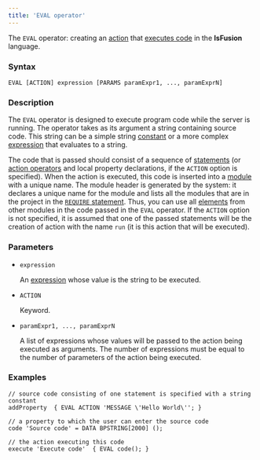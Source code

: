 ```yaml
---
title: 'EVAL operator'
---
```


The `EVAL` operator: creating an [action](Actions.md) that [executes code](Eval_EVAL.md) in the **lsFusion** language.

### Syntax

    EVAL [ACTION] expression [PARAMS paramExpr1, ..., paramExprN]

### Description

The `EVAL` operator is designed to execute program code while the server is running. The operator takes as its argument a string containing source code. This string can be a simple string [constant](Constant.md) or a more complex [expression](Expression.md) that evaluates to a string.

The code that is passed should consist of a sequence of [statements](Statements.md) (or [action operators](Action_operators_paradigm.md) and local property declarations, if the `ACTION` option is specified). When the action is executed, this code is inserted into a [module](Modules.md) with a unique name. The module header is generated by the system: it declares a unique name for the module and lists all the modules that are in the project in the [`REQUIRE` statement](Module_header.md). Thus, you can use all [elements](Element_identification.md) from other modules in the code passed in the `EVAL` operator. If the `ACTION` option is not specified, it is assumed that one of the passed statements will be the creation of action with the name `run` (it is this action that will be executed).

### Parameters

- `expression`

    An [expression](Expression.md) whose value is the string to be executed.

- `ACTION`

    Keyword.

- `paramExpr1, ..., paramExprN`

    A list of expressions whose values will be passed to the action being executed as arguments. The number of expressions must be equal to the number of parameters of the action being executed.

### Examples

```lsf
// source code consisting of one statement is specified with a string constant
addProperty  { EVAL ACTION 'MESSAGE \'Hello World\''; }  

// a property to which the user can enter the source code
code 'Source code' = DATA BPSTRING[2000] ();

// the action executing this code              
execute 'Execute code'  { EVAL code(); }
```
